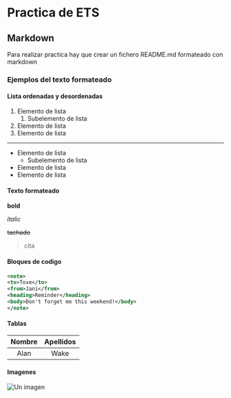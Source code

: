# Practica de ETS
## Markdown
Para realizar practica hay que crear un fichero README.md formateado con markdown


### Ejemplos del texto formateado

#### Lista ordenadas y desordenadas

1. Elemento de lista
    1. Subelemento de lista
2. Elemento de lista
3. Elemento de lista
---
* Elemento de lista
    * Subelemento de lista
* Elemento de lista
* Elemento de lista

#### Texto formateado

**bold**

*italic*

~~tachado~~

>cita


#### Bloques de codigo

```xml
<note>
<to>Tove</to>
<from>Jani</from>
<heading>Reminder</heading>
<body>Don't forget me this weekend!</body>
</note>

```
#### Tablas

| Nombre | Apellidos |
|:---:|:---:|
| Alan | Wake |

#### Imagenes

![Un imagen](https://img.freepik.com/vector-gratis/gradiente-ilustracion-pajaro-colorido_343694-1741.jpg?w=740&t=st=1701798704~exp=1701799304~hmac=a2ad03b52c082da5f045ad307683da35665f2c27fc2542ac72e89980c9793a27 'Un imagen')




